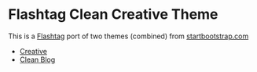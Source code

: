# Flashtag Clean Creative Theme

This is a [Flashtag](https://github.com/flashtag) port of two themes (combined) from [startbootstrap.com](http://startbootstrap.com/)

- [Creative](http://startbootstrap.com/template-overviews/creative/)
- [Clean Blog](http://startbootstrap.com/template-overviews/clean-blog/)
